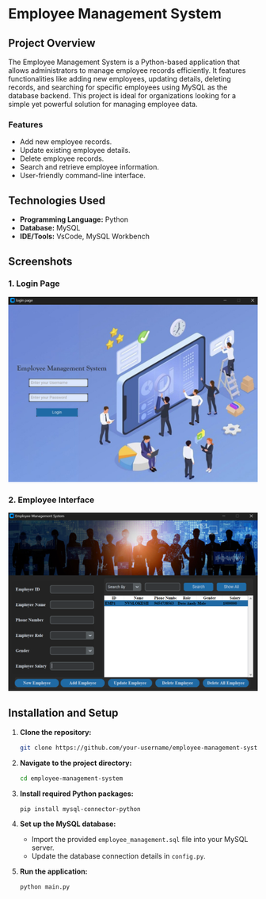 # Employee Management System

## Project Overview

The Employee Management System is a Python-based application that allows administrators to manage employee records efficiently. It features functionalities like adding new employees, updating details, deleting records, and searching for specific employees using MySQL as the database backend. This project is ideal for organizations looking for a simple yet powerful solution for managing employee data.

### Features
- Add new employee records.
- Update existing employee details.
- Delete employee records.
- Search and retrieve employee information.
- User-friendly command-line interface.

## Technologies Used
- **Programming Language:** Python
- **Database:** MySQL
- **IDE/Tools:** VsCode, MySQL Workbench

## Screenshots

### 1. Login Page
![Employee List](./login.png)

### 2. Employee Interface
![ Employee](./Homepage.png)
## Installation and Setup

1. **Clone the repository:**
    ```bash
    git clone https://github.com/your-username/employee-management-system.git
    ```
2. **Navigate to the project directory:**
    ```bash
    cd employee-management-system
    ```
3. **Install required Python packages:**
    ```bash
    pip install mysql-connector-python
    ```
4. **Set up the MySQL database:**
    - Import the provided `employee_management.sql` file into your MySQL server.
    - Update the database connection details in `config.py`.

5. **Run the application:**
    ```bash
    python main.py
    ```
